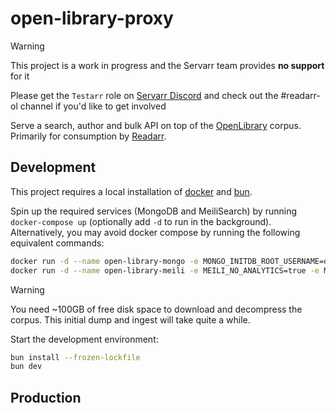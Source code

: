 # open-library-proxy

> [!WARNING]
> This project is a work in progress and the Servarr team provides **no support** for it
>
> Please get the `Testarr` role on [Servarr Discord](https://discord.com/invite/8Dbsx35rrx) and check out the #readarr-ol channel if you'd like to get involved

Serve a search, author and bulk API on top of the [OpenLibrary](https://openlibrary.org/developers/dumps) corpus. Primarily for consumption by [Readarr](https://wiki.servarr.com/readarr).

## Development

This project requires a local installation of [docker](https://docs.docker.com/engine/install/) and [bun](https://bun.sh/). 

Spin up the required services (MongoDB and MeiliSearch) by running `docker-compose up` (optionally add `-d` to run in the background). Alternatively, you may avoid docker compose by running the following equivalent commands:

```bash
docker run -d --name open-library-mongo -e MONGO_INITDB_ROOT_USERNAME=open-library-proxy -e MONGO_INITDB_ROOT_PASSWORD=stringsolongandpowerfulnoonecouldguessit -p 27017:27017 mongo:7
docker run -d --name open-library-meili -e MEILI_NO_ANALYTICS=true -e MEILI_MASTER_KEY=stringsolongandpowerfulnoonecouldguessit -p 7700:7700 getmeili/meilisearch:v1.9
```

> [!WARNING]
> You need ~100GB of free disk space to download and decompress the corpus.
> This initial dump and ingest will take quite a while.

Start the development environment:

```sh
bun install --frozen-lockfile
bun dev
```

## Production
